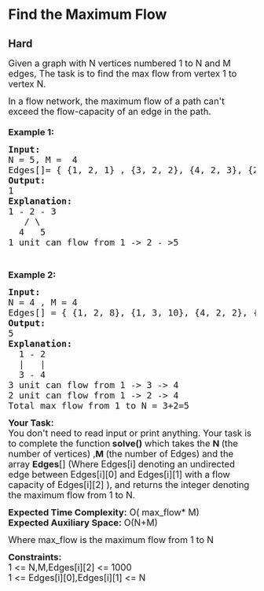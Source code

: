 # Find the Maximum Flow
## Hard 
<div class="problem-statement">
                <p></p><p><span style="font-size:18px">Given a graph with N vertices numbered 1 to N and M edges, The task is to find the max flow from vertex 1 to vertex N.</span></p>

<p><span style="font-size:18px">In a flow network, the maximum flow of a path can't exceed the flow-capacity of an edge in the path.<br>
<br>
<strong>Example 1:</strong></span></p>

<pre><span style="font-size:18px"><strong>Input:</strong>
N = 5, M =  4
Edges[]= { {1, 2, 1} , {3, 2, 2}, {4, 2, 3}, {2, 5, 5} }
<strong>Output:</strong>
1 
<strong>Explanation: </strong>
1 - 2 - 3
   / \
  4   5 
1 unit can flow from 1 -&gt; 2 - &gt;5 </span>
</pre>

<p>&nbsp;</p>

<p><span style="font-size:18px"><strong>Example 2:</strong></span></p>

<pre><span style="font-size:18px"><strong>Input:</strong>
N = 4 , M = 4
Edges[] = { {1, 2, 8}, {1, 3, 10}, {4, 2, 2}, {3, 4, 3} }
<strong>Output:</strong>
5 
<strong>Explanation:</strong>
  1 - 2 
  |   |
  3 - 4
3 unit can flow from 1 -&gt; 3 -&gt; 4
2 unit can flow from 1 -&gt; 2 -&gt; 4
Total max flow from 1 to N = 3+2=5</span></pre>

<p><span style="font-size:18px"><strong>Your Task:&nbsp;</strong><br>
You don't need to read input or print anything. Your task is to complete the function<strong>&nbsp;solve()</strong>&nbsp;which takes the <strong>N&nbsp;</strong>(the number of vertices) ,<strong>M </strong>(the number of Edges) and the array <strong>Edges</strong>[]&nbsp;(Where Edges[i]&nbsp;denoting an undirected edge between&nbsp;Edges[i][0] and&nbsp;Edges[i][1]&nbsp;with a flow capacity of Edges[i][2]&nbsp;),&nbsp;and returns the&nbsp;integer&nbsp;denoting the maximum flow from 1 to N.</span></p>

<p><span style="font-size:18px"><strong>Expected Time Complexity:</strong>&nbsp;O( max_flow* M)<br>
<strong>Expected Auxiliary Space:</strong>&nbsp;O(N+M)</span></p>

<p><span style="font-size:18px">Where max_flow is the maximum flow from&nbsp;1 to N</span></p>

<p><span style="font-size:18px"><strong>Constraints:</strong><br>
1 &lt;= N,M,Edges[i][2] &lt;= 1000</span><br>
<span style="font-size:18px">1 &lt;= Edges[i][0],Edges[i][1] &lt;= N</span></p>
 <p></p>
            </div>
